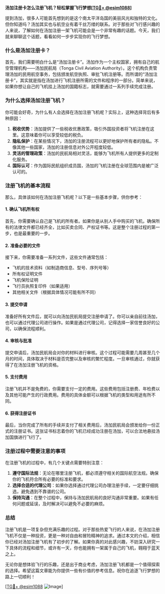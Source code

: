 **汤加注册卡怎么注册飞机？轻松掌握飞行梦想[[TG💪+ @esim1088](https://t.me/s/esim1088)]**

提到汤加，很多人可能首先想到的是这个南太平洋岛国的美丽风光和独特的文化。但你知道吗？汤加其实也与航空业有着千丝万缕的联系。对于那些对飞行感兴趣的人来说，了解如何在汤加注册一架飞机可能会是一个非常有趣的话题。今天，我们就来聊聊这个话题，看看如何一步步实现你的飞行梦想。

### 什么是汤加注册卡？

首先，我们需要明白什么是“汤加注册卡”。汤加作为一个主权国家，拥有自己的航空管理机构——汤加民航局（Tonga Civil Aviation Authority）。这个机构负责管理汤加的民用航空事务，包括颁发航空执照、审批飞机注册等。而所谓的“汤加注册卡”，其实就是指在汤加进行飞机注册所需的文件和程序的一部分。简单来说，如果你想让自己的飞机挂上汤加的国籍标志，就需要通过一系列手续完成注册。

### 为什么选择汤加注册飞机？

你可能会好奇，为什么有人会选择在汤加注册飞机呢？实际上，这种选择背后有多种原因：

1. **税收优势**：汤加提供了一些税收优惠政策，吸引外国投资者将飞机注册在这里。这意味着你可以享受较低的税负。
2. **隐私保护**：在某些情况下，汤加的注册流程可以更好地保护所有者的隐私。不像其他一些国家，汤加的注册信息对外公开程度较低。
3. **灵活的管理政策**：汤加的民航局相对灵活，能够为飞机所有人提供更多的定制化服务。
4. **国际认可**：作为国际民航组织成员国，汤加的飞机注册在全球范围内是被广泛认可的。

### 注册飞机的基本流程

那么，具体该如何在汤加注册飞机呢？以下是一些基本步骤，供你参考：

#### 1. 确认飞机所有权
首先，你需要确认自己是飞机的所有者。如果你是从别人手中购买的飞机，确保所有的法律文件都已经齐全，比如买卖合同、产权证书等。这是整个注册过程的第一步，也是最重要的一步。

#### 2. 准备必要的文件
接下来，你需要准备一系列文件，这些文件通常包括：
- 飞机的技术资料（如制造商信息、型号、序列号等）
- 所有权证明文件
- 飞机保险证明
- 飞行员执照复印件（如果适用）
- 其他相关文件（根据具体情况可能有所不同）

#### 3. 提交申请
准备好所有文件后，就可以向汤加民航局提交注册申请了。你可以亲自前往汤加，也可以通过代理公司进行操作。如果是通过代理公司，记得选择一家信誉良好的公司，以确保流程顺利。

#### 4. 审核与批准
提交申请后，汤加民航局会对你的材料进行审核。这个过程可能需要几周甚至几个月的时间，具体取决于材料是否完整以及审核的繁忙程度。一旦审核通过，你就获得了在汤加注册飞机的资格。

#### 5. 支付费用
注册飞机并不是免费的，你需要支付一定的费用。这些费用包括注册费、年检费以及其他可能产生的行政费用。费用的具体金额可以根据飞机的类型和用途有所不同。

#### 6. 获得注册证书
最后，当你完成了所有的手续并支付了相关费用后，汤加民航局会颁发给你一份正式的注册证书。这张证书标志着你的飞机已经成功注册在汤加，可以合法地悬挂汤加国旗进行飞行了。

### 注册过程中需要注意的事项

在注册飞机的过程中，有几个关键点需要特别注意：

1. **遵守国际法规**：无论在哪里注册飞机，都必须遵守相关的国际航空法规。确保你的飞机符合所有必要的标准和要求。
2. **选择合适的代理公司**：如果你选择通过代理公司办理注册手续，一定要仔细挑选，避免遇到不靠谱的公司。
3. **保持沟通**：在整个过程中，保持与汤加民航局的良好沟通非常重要。如果有任何问题或延误，及时解决可以避免不必要的麻烦。

### 总结

注册飞机是一项复杂但充满乐趣的过程。对于那些热爱飞行的人来说，在汤加注册飞机不仅是一种投资，更是一种对自由和冒险精神的追求。通过本文的介绍，相信你已经对汤加注册飞机有了初步的了解。如果你真的对此感兴趣，不妨深入研究一下具体的流程和细节，或许有一天，你也能拥有一架属于自己的飞机，翱翔于蓝天之上。

无论你是想体验飞行的乐趣，还是出于商业考虑，汤加注册飞机都是一个值得探索的选择。希望这篇文章能为你提供一些有价值的参考信息。祝你在追逐飞行梦想的路上一切顺利！

[[TG💪+ @esim1088](https://t.me/s/esim1088) ![Image](https://i.postimg.cc/4NQfJmqS/Snipaste-2025-05-13-00-14-12.png)]